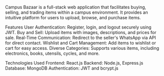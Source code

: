 Campus Bazaar is a full-stack web application that facilitates buying, selling, and trading items within a campus environment. It provides an intuitive platform for users to upload, browse, and purchase items.

Features
User Authentication: Register, login, and logout securely using JWT.
Buy and Sell: Upload items with images, descriptions, and prices for sale.
Real-Time Communication: Redirect to the seller's WhatsApp via API for direct contact.
Wishlist and Cart Management: Add items to wishlist or cart for easy access.
Diverse Categories: Supports various items, including electronics, books, utensils, cycles, and more.

Technologies Used
Frontend: React.js
Backend: Node.js, Express.js
Database: MongoDB
Authentication: JWT and bcrypt.js
